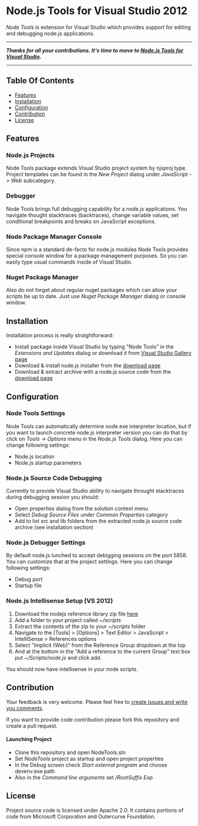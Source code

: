 # Node.js Tools for Visual Studio 2012

*Node Tools* is extension for Visual Studio which provides support for editing and debugging node.js applications.

----

**_Thanks for all your contributions. It's time to move to [Node.js Tools for Visual Studio](https://nodejstools.codeplex.com/)._**

----

## Table Of Contents
* [Features](#features)
* [Installation](#installation)
* [Configuration](#configuration)
* [Contribution](#contribution)
* [License](#license)

## Features

### Node.js Projects

Node Tools package extends Visual Studio project system by njsproj type. Project templates can be found in the _New Project_ dialog under _JavaScript -> Web_ subcategory.

### Debugger

Node Tools brings full debugging capability for a node.js applications. You navigate thought stacktraces (backtraces), change variable values, set conditional breakpoints and breaks on JavaScript exceptions.

### Node Package Manager Console

Since npm is a standard de-facto for node.js modules Node Tools provides special console window for a package management purposes. So you can easily type usual commands inside of Visual Studio.

### Nuget Package Manager

Also do not forget about regular nuget packages which can allow your scripts be up to date. Just use _Nuget Package Manager_ dialog or console window.

## Installation

Installation process is really straightforward:

* Install package inside Visual Studio by typing "Node Tools" in the _Extensions and Updates_ dialog or download it from [Visual Studio Gallery page](http://visualstudiogallery.msdn.microsoft.com/885a8a68-e38b-4e6a-b96d-083d5572b645)
* Download & install node.js installer from the [download page](http://nodejs.org/download/)
* Download & extract archive with a node.js source code from the [download page](http://nodejs.org/download/)

## Configuration

### Node Tools Settings

Node Tools can automatically determine node.exe interpreter location, but if you want to launch concrete node.js interpreter version you can do that by click on _Tools -> Options_ menu in the _Node.js Tools_ dialog.
Here you can change following settings:

* Node.js location
* Node.js startup parameters

### Node.js Source Code Debugging

Currently to provide Visual Studio ability to navigate throught stacktraces during debugging session you should:

* Open properties dialog from the solution context menu
* Select _Debug Source Files_ under _Common Properties_ category
* Add to list src and lib folders from the extracted node.js source code archive (see installation section) 

### Node.js Debugger Settings

By default node.js lunched to accept debigging sessions on the port 5858. You can customize that at the project settings.
Here you can change following settings:

* Debug port
* Startup file

### Node.js Intellisense Setup (VS 2012)

1. Download the nodejs reference library zip file [here](https://bitbucket.org/kurouninn/node.js-visualstudio-intellisense/get/master.zip)
1. Add a folder to your project called *~/scripts* 
1. Extract the contents of the zip to your *~/scripts* folder
1. Navigate to the [Tools] > [Options] > Text Editor > JavaScript > IntelliSense > References options
1. Select "Implicit (Web)" from the Reference Group dropdown at the top 
1. And at the bottom in the "Add a reference to the current Group" text box put *~/Scripts/node.js* and click add.

You should now have intellisense in your node scripts.

## Contribution

Your feedback is very welcome. Please feel free to [create issues and write you comments](https://github.com/dtretyakov/node-tools/issues).

If you want to provide code contribution please fork this repository and create a pull request.

#### Launching Project

* Clone this repository and open NodeTools.sln
* Set _NodeTools_ project as startup and open project properties
* In the Debug screen check _Start external program_ and choose devenv.exe path
* Also in the _Command line arguments_ set _/RootSuffix Exp_

## License

Project source code is licensed under Apache 2.0. It contains portions of code from Microsoft Corporation and Outercurve Foundation.
